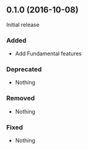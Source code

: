 ## 0.1.0 (2016-10-08)

Initial release

### Added

- Add Fundamental features

### Deprecated

- Nothing

### Removed

- Nothing

### Fixed

- Nothing
